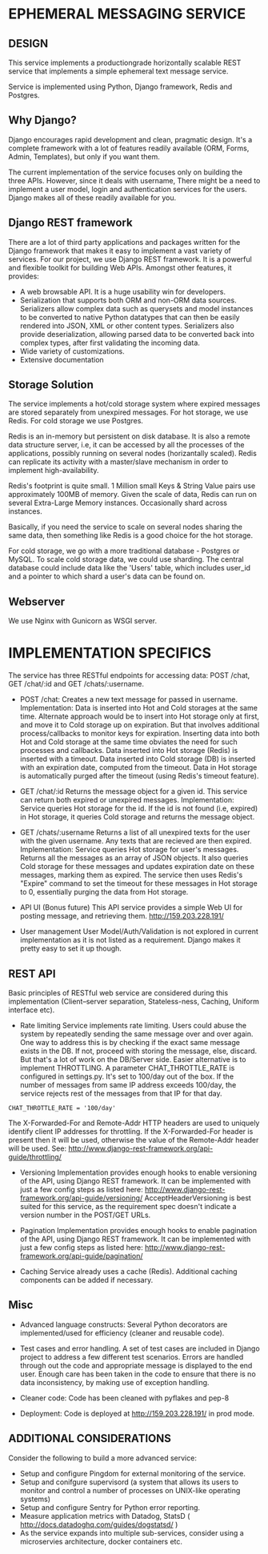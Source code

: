 EPHEMERAL MESSAGING SERVICE
============================

DESIGN
------
This service implements a production­grade horizontally scalable REST service that implements a simple ephemeral
text message service.

Service is implemented using Python, Django framework, Redis and Postgres.

Why Django?
-----------
Django encourages rapid development and clean, pragmatic design. It's a complete framework with a lot of features
readily available (ORM, Forms, Admin, Templates), but only if you want them.

The current implementation of the service focuses only on building the three APIs. However, since it deals with
username, There might be a need to implement a user model, login and authentication services for the users.
Django makes all of these readily available for you.

Django REST framework
---------------------
There are a lot of third party applications and packages written for the Django framework that makes it easy to
implement a vast variety of services. For our project, we use Django REST framework. It is a powerful and
flexible toolkit for building Web APIs. Amongst other features, it provides:
- A web browsable API. It is a huge usability win for developers.
- Serialization that supports both ORM and non-ORM data sources. Serializers allow complex data such as
querysets and model instances to be converted to native Python datatypes that can then be easily rendered into
JSON, XML or other content types. Serializers also provide deserialization, allowing parsed data to be converted
back into complex types, after first validating the incoming data.
- Wide variety of customizations.
- Extensive documentation

Storage Solution
----------------
The service implements a hot/cold storage system where expired messages are stored separately from unexpired
messages.  For hot storage, we use Redis. For cold storage we use Postgres.

Redis is an in-memory but persistent on disk database.  It is also a remote data structure server, i.e, it
can be accessed by all the processes of the applications, possibly running on several nodes (horizantally scaled).
Redis can replicate its activity with a master/slave mechanism in order to implement high-availability.

Redis's footprint is quite small. 1 Million small Keys & String Value pairs use approximately 100MB of memory.
Given the scale of data, Redis can run on several Extra-Large Memory instances. Occasionally shard across instances.

Basically, if you need the service to scale on several nodes sharing the same data, then something like Redis
is a good choice for the hot storage.

For cold storage, we go with a more traditional database - Postgres or MySQL. To scale cold storage data, we could
use sharding. The central database could include data like the 'Users' table, which includes user_id and a pointer to
which shard a user's data can be found on.

Webserver
---------
We use Nginx with Gunicorn as WSGI server.

IMPLEMENTATION SPECIFICS
========================
The service has three RESTful endpoints for accessing data:  POST /chat,  GET /chat/:id and GET /chats/:username.

* POST /chat:
Creates a new text message for passed in username.
Implementation:
Data is inserted into Hot and Cold storages at the same time. Alternate approach would be to insert into Hot storage
only at first, and move it to Cold storage up on expiration. But that involves additional process/callbacks to monitor
keys for expiration. Inserting data into both Hot and Cold storage at the same time obviates the need for such processes
and callbacks. Data inserted into Hot storage (Redis) is inserted with a timeout. Data inserted into Cold storage (DB)
is inserted with an expiration date, computed from the timeout.
Data in Hot storage is automatically purged after the timeout (using Redis's timeout feature).

* GET /chat/:id
Returns the message object for a given id. This service can return both expired or unexpired messages.
Implementation:
Service queries Hot storage for the id. If the id is not found (i.e, expired) in Hot storage, it queries Cold storage
and returns the message object.

* GET /chats/:username
Returns a list of all unexpired texts for the user with the given username. Any texts that are recieved are then
expired.
Implementation:
Service queries Hot storage for user's messages. Returns all the messages as an array of JSON objects. It also
queries Cold storage for these messages and updates expiration date on these messages, marking them as expired.
The service then uses Redis's "Expire" command to set the timeout for these messages in Hot storage to 0, essentially
purging the data from Hot storage.


* API UI (Bonus future)
This API service provides a simple Web UI for posting message, and retrieving them.
http://159.203.228.191/

* User management
User Model/Auth/Validation is not explored in current implementation as it is not listed as a requirement.
Django makes it pretty easy to set it up though.

REST API
----------
Basic principles of RESTful web service are considered during this implementation (Client–server separation,
Stateless-ness, Caching, Uniform interface etc).


* Rate limiting
Service implements rate limiting. Users could abuse the system by repeatedly sending the same message over and
over again. One way to address this is by checking if the exact same message exists in the DB. If not, proceed
with storing the message, else, discard. But that's a lot of work on the DB/Server side. Easier alternative is to
implement THROTTLING. A parameter CHAT_THROTTLE_RATE is configured in settings.py. It's set to 100/day out of the box.
If the number of messages from same IP address exceeds 100/day, the service rejects rest of the messages from that
IP for that day.

```
CHAT_THROTTLE_RATE = '100/day'
```
The X-Forwarded-For and Remote-Addr HTTP headers are used to uniquely identify client IP addresses for throttling.
If the X-Forwarded-For header is present then it will be used, otherwise the value of the Remote-Addr header will be
used. See: http://www.django-rest-framework.org/api-guide/throttling/


* Versioning
Implementation provides enough hooks to enable versioning of the API, using Django REST framework. It
can be implemented with just a few config steps as listed here: http://www.django-rest-framework.org/api-guide/versioning/
AcceptHeaderVersioning is best suited for this service, as the requirement spec doesn't indicate a version number
in the POST/GET URLs.

* Pagination
Implementation provides enough hooks to enable pagination of the API, using Django REST framework. It
can be implemented with just a few config steps as listed here:
http://www.django-rest-framework.org/api-guide/pagination/

* Caching
Service already uses a cache (Redis). Additional caching components can be added if necessary.

Misc
----
* Advanced language constructs:
Several Python decorators are implemented/used for efficiency (cleaner and reusable code).

* Test cases and error handling.
A set of test cases are included in Django project to address a few different test scenarios. Errors are handled
through out the code and appropriate message is displayed to the end user. Enough care has been taken in the code
to ensure that there is no data inconsistency, by making use of exception handling.

* Cleaner code:
Code has been cleaned with pyflakes and pep-8

* Deployment:
Code is deployed at http://159.203.228.191/ in prod mode.


ADDITIONAL CONSIDERATIONS
-------------------------
Consider the following to build a more advanced service:

- Setup and configure Pingdom for external monitoring of the service.
- Setup and conifgure supervisord (a system that allows its users to monitor and control a number of
processes on UNIX-like operating systems)
- Setup and configure Sentry for Python error reporting.
- Measure application metrics with Datadog, StatsD ( http://docs.datadoghq.com/guides/dogstatsd/ )
- As the service expands into multiple sub-services, consider using a microservies architecture, docker containers etc.
